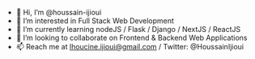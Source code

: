 - 👋 Hi, I’m @houssain-ijioui
- 👀 I’m interested in Full Stack Web Development
- 🌱 I’m currently learning nodeJS / Flask / Django / NextJS / ReactJS 
- 💞️ I’m looking to collaborate on Frontend & Backend Web Applications
- 📫 Reach me at lhoucine.ijioui@gmail.com / Twitter: @HoussainIjioui

<!---
houssain-ijioui/houssain-ijioui is a ✨ special ✨ repository because its `README.md` (this file) appears on your GitHub profile.
You can click the Preview link to take a look at your changes.
--->
